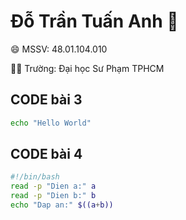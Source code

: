 
# Đỗ Trần Tuấn Anh 👋



😄 MSSV: 48.01.104.010

👩‍💻 Trường: Đại học Sư Phạm TPHCM




## CODE bài 3


```bash
echo "Hello World"
```


## CODE bài 4


```bash
#!/bin/bash
read -p "Dien a:" a
read -p "Dien b:" b
echo "Dap an:" $((a+b))
```